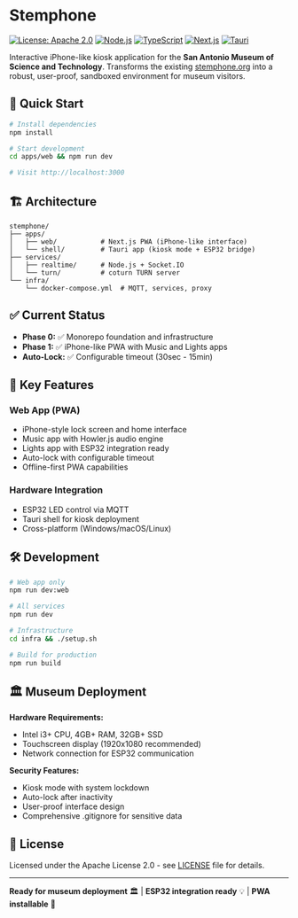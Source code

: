# Stemphone

[![License: Apache 2.0](https://img.shields.io/badge/License-Apache_2.0-blue.svg)](https://opensource.org/licenses/Apache-2.0)
[![Node.js](https://img.shields.io/badge/Node.js-18+-green.svg)](https://nodejs.org/)
[![TypeScript](https://img.shields.io/badge/TypeScript-5.0+-blue.svg)](https://www.typescriptlang.org/)
[![Next.js](https://img.shields.io/badge/Next.js-15+-black.svg)](https://nextjs.org/)
[![Tauri](https://img.shields.io/badge/Tauri-2.0+-orange.svg)](https://tauri.app/)

Interactive iPhone-like kiosk application for the **San Antonio Museum of Science and Technology**. Transforms the existing [stemphone.org](https://stemphone.org) into a robust, user-proof, sandboxed environment for museum visitors.

## 🚀 Quick Start

```bash
# Install dependencies
npm install

# Start development
cd apps/web && npm run dev

# Visit http://localhost:3000
```

## 🏗️ Architecture

```
stemphone/
├── apps/
│   ├── web/           # Next.js PWA (iPhone-like interface)
│   └── shell/         # Tauri app (kiosk mode + ESP32 bridge)
├── services/
│   ├── realtime/      # Node.js + Socket.IO
│   └── turn/          # coturn TURN server
└── infra/
    └── docker-compose.yml  # MQTT, services, proxy
```

## ✅ Current Status

- **Phase 0:** ✅ Monorepo foundation and infrastructure
- **Phase 1:** ✅ iPhone-like PWA with Music and Lights apps
- **Auto-Lock:** ✅ Configurable timeout (30sec - 15min)

## 🎯 Key Features

### Web App (PWA)
- iPhone-style lock screen and home interface
- Music app with Howler.js audio engine
- Lights app with ESP32 integration ready
- Auto-lock with configurable timeout
- Offline-first PWA capabilities

### Hardware Integration
- ESP32 LED control via MQTT
- Tauri shell for kiosk deployment
- Cross-platform (Windows/macOS/Linux)

## 🛠️ Development

```bash
# Web app only
npm run dev:web

# All services
npm run dev

# Infrastructure
cd infra && ./setup.sh

# Build for production
npm run build
```

## 🏛️ Museum Deployment

**Hardware Requirements:**
- Intel i3+ CPU, 4GB+ RAM, 32GB+ SSD
- Touchscreen display (1920x1080 recommended)
- Network connection for ESP32 communication

**Security Features:**
- Kiosk mode with system lockdown
- Auto-lock after inactivity
- User-proof interface design
- Comprehensive .gitignore for sensitive data

## 📄 License

Licensed under the Apache License 2.0 - see [LICENSE](LICENSE) file for details.

---

**Ready for museum deployment** 🏛️ | **ESP32 integration ready** 💡 | **PWA installable** 📱